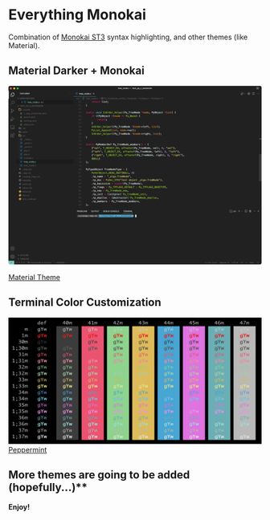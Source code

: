 # Everything Monokai

Combination of [Monokai ST3](https://github.com/volosovich/Monokai-ST3-theme-for-vscode) syntax highlighting, and other themes (like Material).

## Material Darker + Monokai
![](resources/MaterialDarker%2BMonokai.png)

[Material Theme](https://github.com/material-theme/vsc-community-material-theme)

## Terminal Color Customization

![Alt text](https://raw.githubusercontent.com/mbadolato/iTerm2-Color-Schemes/master/screenshots/Peppermint.png)
[Peppermint](https://iterm2colorschemes.com)

## More themes are going to be added (hopefully...)**

**Enjoy!**
